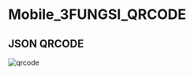 # Mobile_3FUNGSI_QRCODE

## JSON QRCODE

![qrcode](https://user-images.githubusercontent.com/116256448/211179556-456cc52d-487e-48a6-9037-58651e85f27e.png)
